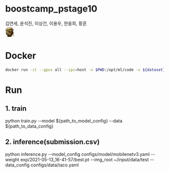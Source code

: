 # boostcamp_pstage10
김연세, 윤석진, 이상건, 이용우, 한웅희, 황훈
<br>
<img src=https://github.com/bcaitech1/p4-mod-model_diet/blob/main/Diet.gif>
# Docker
```bash
docker run -it --gpus all --ipc=host -v $PWD:/opt/ml/code -v ${dataset}:/opt/ml/data placidus36/pstage4_lightweight:v0.1 /bin/bash
```

# Run
## 1. train
python train.py --model ${path_to_model_config} --data ${path_to_data_config}

## 2. inference(submission.csv)
python inference.py --model_config configs/model/mobilenetv3.yaml --weight exp/2021-05-13_16-41-57/best.pt --img_root ~/input/data/test --data_config configs/data/taco.yaml

